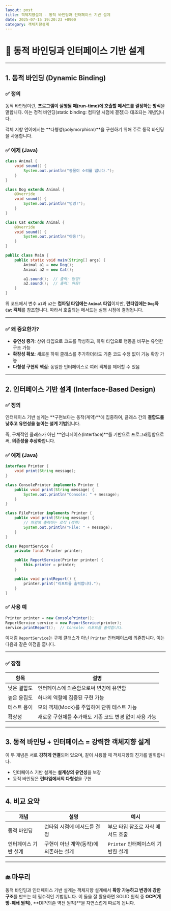 ```yaml
---
layout: post
title: 객체지향설계 - 동적 바인딩과 인터페이스 기반 설계
date: 2025-07-15 19:20:23 +0900
category: 객체지향설계
---
```

# 🔗 동적 바인딩과 인터페이스 기반 설계

---

## 1. 동적 바인딩 (Dynamic Binding)

### ✅ 정의

동적 바인딩이란, **프로그램이 실행될 때(run-time)에 호출할 메서드를 결정하는 방식**을 말합니다. 이는 정적 바인딩(static binding: 컴파일 시점에 결정)과 대조되는 개념입니다.

객체 지향 언어에서는 **다형성(polymorphism)**을 구현하기 위해 주로 동적 바인딩을 사용합니다.

### ✅ 예제 (Java)

```java
class Animal {
    void sound() {
        System.out.println("동물이 소리를 냅니다.");
    }
}

class Dog extends Animal {
    @Override
    void sound() {
        System.out.println("멍멍!");
    }
}

class Cat extends Animal {
    @Override
    void sound() {
        System.out.println("야옹!");
    }
}

public class Main {
    public static void main(String[] args) {
        Animal a1 = new Dog();
        Animal a2 = new Cat();

        a1.sound();  // 출력: 멍멍!
        a2.sound();  // 출력: 야옹!
    }
}
```

위 코드에서 변수 `a1`과 `a2`는 **컴파일 타임에는 `Animal` 타입**이지만, **런타임에는 `Dog`와 `Cat` 객체**를 참조합니다. 따라서 호출되는 메서드는 실행 시점에 결정됩니다.

---

### ✅ 왜 중요한가?

- **유연성 증가**: 상위 타입으로 코드를 작성하고, 하위 타입으로 행동을 바꾸는 유연한 구조 가능
- **확장성 확보**: 새로운 하위 클래스를 추가하더라도 기존 코드 수정 없이 기능 확장 가능
- **다형성 구현의 핵심**: 동일한 인터페이스로 여러 객체를 제어할 수 있음

---

## 2. 인터페이스 기반 설계 (Interface-Based Design)

### ✅ 정의

인터페이스 기반 설계는 **구현보다는 동작(계약)**에 집중하여, 클래스 간의 **결합도를 낮추고 유연성을 높이는 설계 기법**입니다.

즉, 구체적인 클래스가 아닌 **인터페이스(Interface)**를 기반으로 프로그래밍함으로써, **의존성을 추상화**합니다.

### ✅ 예제 (Java)

```java
interface Printer {
    void print(String message);
}

class ConsolePrinter implements Printer {
    public void print(String message) {
        System.out.println("Console: " + message);
    }
}

class FilePrinter implements Printer {
    public void print(String message) {
        // 파일에 출력하는 로직 (생략)
        System.out.println("File: " + message);
    }
}

class ReportService {
    private final Printer printer;

    public ReportService(Printer printer) {
        this.printer = printer;
    }

    public void printReport() {
        printer.print("리포트를 출력합니다.");
    }
}
```

### ✅ 사용 예

```java
Printer printer = new ConsolePrinter();
ReportService service = new ReportService(printer);
service.printReport();  // Console: 리포트를 출력합니다.
```

이처럼 `ReportService`는 구체 클래스가 아닌 `Printer` 인터페이스에 의존합니다. 이는 다음과 같은 이점을 줍니다.

---

### ✅ 장점

| 항목 | 설명 |
|------|------|
| 낮은 결합도 | 인터페이스에 의존함으로써 변경에 유연함 |
| 높은 응집도 | 하나의 역할에 집중된 구현 가능 |
| 테스트 용이 | 모의 객체(Mock)를 주입하여 단위 테스트 가능 |
| 확장성 | 새로운 구현체를 추가해도 기존 코드 변경 없이 사용 가능 |

---

## 3. 동적 바인딩 + 인터페이스 = 강력한 객체지향 설계

이 두 개념은 서로 **강하게 연결**되어 있으며, 같이 사용할 때 객체지향의 진가를 발휘합니다.

- 인터페이스 기반 설계는 **설계상의 유연성**을 보장
- 동적 바인딩은 **런타임에서의 다형성**을 구현

---

## 4. 비교 요약

| 개념 | 설명 | 예시 |
|------|------|------|
| 동적 바인딩 | 런타임 시점에 메서드를 결정 | 부모 타입 참조로 자식 메서드 호출 |
| 인터페이스 기반 설계 | 구현이 아닌 계약(동작)에 의존하는 설계 | `Printer` 인터페이스에 기반한 설계 |

---

## 🔚 마무리

동적 바인딩과 인터페이스 기반 설계는 객체지향 설계에서 **확장 가능하고 변경에 강한 구조**를 만드는 데 필수적인 기법입니다. 이 둘을 잘 활용하면 SOLID 원칙 중 **OCP(개방-폐쇄 원칙)**, **DIP(의존 역전 원칙)**을 자연스럽게 따르게 됩니다.